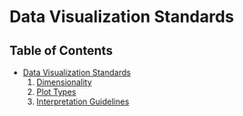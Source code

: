 # <a name="visualizationStandardsTOC"></a> Data Visualization Standards

## Table of Contents

* [Data Visualization Standards](#visualizationtandards)
	1. [Dimensionality](#dimensionality)
	2. [Plot Types](#plottypes)
	3. [Interpretation Guidelines](#interpretationGuidelines)

